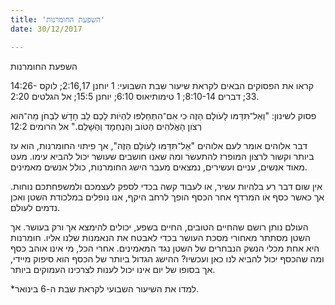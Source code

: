 ```yaml
---
title: 'השפעת החומרנות'
date: 30/12/2017

---
```


השפעת החומרנות

קראו את הפסוקים הבאים לקראת שיעור שבת השבועי:
1 יוחנן 2:16,17; לוקס 14:26-33; דברים 8:10-14; 1 טימותיאוס 6:10;
יוחנן 15:5; אל הגלטים 2:20.

פסוק לשינון: "וְאַל־ּתִּדַּמּו לָעֹולָם הַּזֶה ּכִי אִם־הִתְחַּלְפּו לִהְיֹות לָכֶם לֵב חָדָׁש לִבְחֹן 
מַה־הּוא רְצֹון הָאֱֹלהִים הַּטֹוב וְהַּנֶחְמָד וְהַּׁשָלֵם." אל הרומים 12:2

דבר אלוהים אומר לעם אלוהים "אַל־ּתִּדַּמּו לָעֹולָם הַּזֶה", אך פיתוי החומרנות, 
הוא עז ביותר וקשור לרצון המופרז להתעשר ומה שאנו חושבים שעושר יכול 
להביא עימו. מעט מאוד אנשים, עניים ועשירים, נמצאים מעבר הישג החומרנות, 
כולל אנשים מאמינים.

אין שום דבר רע בלהיות עשיר, או לעבוד קשה בכדי לספק לעצמכם 
ולמשפחתכם נוחות. אך כאשר כסף או המרדף אחר הכסף הופך לרחב היקף, אנו 
נופלים במלכודת השטן ואכן נדמים לעולם. 

העולם נותן רושם שהחיים הטובים, החיים בשפע, יכולים להימצא אך ורק 
בעושר. אך השטן מסתתר מאחורי מסכת העושר בכדי לאבטח את הנאמנות שלנו 
אליו. חומרנות היא אחת מכלי הנשק הנבחרים של השטן נגד המאמינים. אחרי 
הכל, מי אינו אוהב כסף ומה שהכסף יכול להביא לנו כאן ועכשיו? ההישג הגדול 
ביותר של הכסף הוא סיפוק מיידי, אך בסופו של יום אינו יכול לענות לצרכינו 
העמוקים ביותר. 

*למדו את השיעור השבועי לקראת שבת ה-6 בינואר. 
